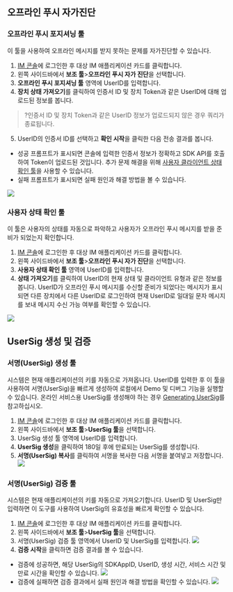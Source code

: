 ## 오프라인 푸시 자가진단
### 오프라인 푸시 포지셔닝 툴
이 툴을 사용하여 오프라인 메시지를 받지 못하는 문제를 자가진단할 수 있습니다.

1. [IM 콘솔](https://console.cloud.tencent.com/im)에 로그인한 후 대상 IM 애플리케이션 카드를 클릭합니다.
2. 왼쪽 사이드바에서 **보조 툴**>**오프라인 푸시 자가 진단**을 선택합니다.
3. **오프라인 푸시 포지셔닝 툴** 영역에 UserID를 입력합니다.
4. **장치 상태 가져오기**를 클릭하여 인증서 ID 및 장치 Token과 같은 UserID에 대해 업로드된 정보를 봅니다.
>?인증서 ID 및 장치 Token과 같은 UserID 정보가 업로드되지 않은 경우 쿼리가 종료됩니다.
>
5. UserID의 인증서 ID를 선택하고 **확인 시작**을 클릭한 다음 전송 결과를 봅니다.
 - 성공 프롬프트가 표시되면 콘솔에 입력한 인증서 정보가 정확하고 SDK API를 호출하여 Token이 업로드된 것입니다. 추가 문제 해결을 위해 [사용자 클라이언트 상태 확인 툴](#status)을 사용할 수 있습니다. 
 - 실패 프롬프트가 표시되면 실패 원인과 해결 방법을 볼 수 있습니다.

![](https://main.qcloudimg.com/raw/5c1930b3079c03fa730aacd6950cea1e.png)

[](id:status)
### 사용자 상태 확인 툴
이 툴은 사용자의 상태를 자동으로 파악하고 사용자가 오프라인 푸시 메시지를 받을 준비가 되었는지 확인합니다.

1. [IM 콘솔](https://console.cloud.tencent.com/im)에 로그인한 후 대상 IM 애플리케이션 카드를 클릭합니다.
2. 왼쪽 사이드바에서 **보조 툴**>**오프라인 푸시 자가 진단**을 선택합니다.
3. **사용자 상태 확인 툴** 영역에 UserID를 입력합니다.
4. **상태 가져오기**를 클릭하여 UserID의 현재 상태 및 클라이언트 유형과 같은 정보를 봅니다.
 UserID가 오프라인 푸시 메시지를 수신할 준비가 되었다는 메시지가 표시되면 다른 장치에서 다른 UserID로 로그인하여 현재 UserID로 일대일 문자 메시지를 보내 메시지 수신 가능 여부를 확인할 수 있습니다.

![](https://main.qcloudimg.com/raw/5674cd90ac892e48882cfc0f3130eeab.png)

## UserSig 생성 및 검증
### 서명(UserSig) 생성 툴
시스템은 현재 애플리케이션의 키를 자동으로 가져옵니다. UserID를 입력한 후 이 툴을 사용하여 서명(UserSig)을 빠르게 생성하여 로컬에서 Demo 및 디버그 기능을 실행할 수 있습니다. 온라인 서비스용 UserSig를 생성해야 하는 경우 [Generating UserSig](https://intl.cloud.tencent.com/document/product/1047/34385)를 참고하십시오.

1. [IM 콘솔](https://console.cloud.tencent.com/im)에 로그인한 후 대상 IM 애플리케이션 카드를 클릭합니다.
2. 왼쪽 사이드바에서 **보조 툴**>**UserSig 툴**을 선택합니다.
3. UserSig 생성 툴 영역에 UserID를 입력합니다.
4. **UserSig 생성**을 클릭하여 180일 후에 만료되는 UserSig를 생성합니다.
5. **서명(UserSig) 복사**를 클릭하여 서명을 복사한 다음 서명을 붙여넣고 저장합니다.
 ![](https://main.qcloudimg.com/raw/edc9bb594760b1edcf0366d92ce69d07.png)

### 서명(UserSig) 검증 툴
시스템은 현재 애플리케이션의 키를 자동으로 가져오기합니다. UserID 및 UserSig만 입력하면 이 도구를 사용하여 UserSig의 유효성을 빠르게 확인할 수 있습니다.

1. [IM 콘솔](https://console.cloud.tencent.com/im)에 로그인한 후 대상 IM 애플리케이션 카드를 클릭합니다.
2. 왼쪽 사이드바에서 **보조 툴**>**UserSig 툴**을 선택합니다.
3. 서명(UserSig) 검증 툴 영역에서 UserID 및 UserSig를 입력합니다.
   ![](https://main.qcloudimg.com/raw/5fcd54faa763ff3bb46b074945bd02ed.png)
4. **검증 시작**을 클릭하면 검증 결과를 볼 수 있습니다.
 - 검증에 성공하면, 해당 UserSig의 SDKAppID, UserID, 생성 시간, 서비스 시간 및 만료 시간을 확인할 수 있습니다.
    ![](https://main.qcloudimg.com/raw/383c2f0761eec12124c442683f09de07.png)
 - 검증에 실패하면 검증 결과에서 실패 원인과 해결 방법을 확인할 수 있습니다.
    ![](https://main.qcloudimg.com/raw/b320ffc210f5b93ce261d9a3d697aa07.png)

 

 
